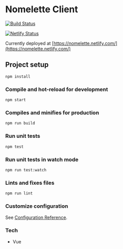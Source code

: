 # Nomelette Client

[![Build Status](https://travis-ci.org/mikeyhogarth/nomelette-client.svg?branch=master)](https://travis-ci.org/mikeyhogarth/nomelette-client)

[![Netlify Status](https://api.netlify.com/api/v1/badges/e3190901-13ba-4b44-94a1-4a271220b4b6/deploy-status)](https://app.netlify.com/sites/nomelette/deploys)

Currently deployed at [https://nomelette.netlify.com/](https://nomelette.netlify.com/)

## Project setup

```
npm install
```

### Compile and hot-reload for development

```
npm start
```

### Compiles and minifies for production

```
npm run build
```

### Run unit tests

```
npm test
```

### Run unit tests in watch mode

```
npm run test:watch
```

### Lints and fixes files

```
npm run lint
```

### Customize configuration

See [Configuration Reference](https://cli.vuejs.org/config/).

### Tech

- Vue
